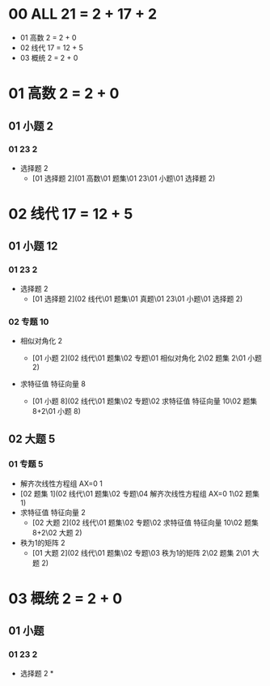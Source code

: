 # 00 ALL 21 = 2 + 17 + 2

* 01 高数 2 = 2 + 0
* 02 线代 17 = 12 + 5
* 03 概统 2 = 2 + 0



# 01 高数 2 = 2 + 0



## 01 小题 2



### 01 23 2

* 选择题  2
  *   [01 选择题 2](01 高数\01 题集\01 23\01 小题\01 选择题 2) 



# 02 线代 17 = 12 + 5



## 01 小题 12



### 01 23 2

* 选择题  2
  *    [01 选择题 2](02 线代\01 题集\01 真题\01 23\01 小题\01 选择题 2) 

### 02 专题 10

* 相似对角化 2
  *    [01 小题 2](02 线代\01 题集\02 专题\01 相似对角化 2\02 题集 2\01 小题 2) 
  
* 求特征值 特征向量 8
  *   [01 小题 8](02 线代\01 题集\02 专题\02 求特征值 特征向量 10\02 题集 8+2\01 小题 8) 
  
  




## 02 大题 5



### 01 专题 5

*  解齐次线性方程组 AX=0 1
  *   [02 题集 1](02 线代\01 题集\02 专题\04 解齐次线性方程组 AX=0 1\02 题集 1) 
*  求特征值 特征向量 2
   *    [02 大题 2](02 线代\01 题集\02 专题\02 求特征值 特征向量 10\02 题集 8+2\02 大题 2) 
*  秩为1的矩阵 2
   *   [01 大题 2](02 线代\01 题集\02 专题\03 秩为1的矩阵 2\02 题集 2\01 大题 2) 





# 03 概统 2 =  2 + 0



## 01 小题



### 01 23 2

* 选择题 2
  *    